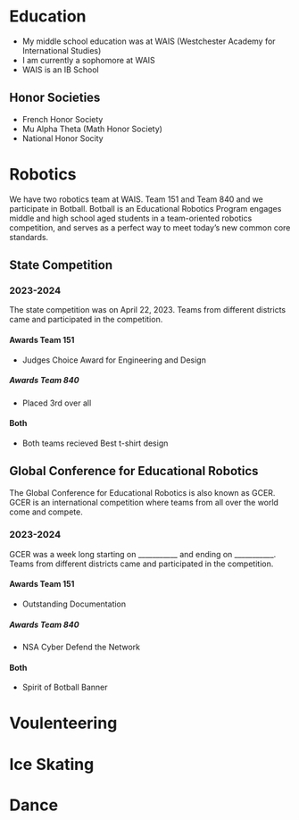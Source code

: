 # Education
- My middle school education was at WAIS (Westchester Academy for International Studies)
- I am currently a sophomore at WAIS
- WAIS is an IB School
## Honor Societies
- French Honor Society
- Mu Alpha Theta (Math Honor Society)
- National Honor Socity
  
# Robotics
We have two robotics team at WAIS. Team 151 and Team 840 and we participate in Botball. Botball is an Educational Robotics Program engages middle and high school aged students in a team-oriented robotics competition, and serves as a perfect way to meet today’s new common core standards. 
## State Competition
### 2023-2024
The state competition was on April 22, 2023. Teams from different districts came and participated in the competition.
#### Awards Team 151 
- Judges Choice Award for Engineering and Design
##### Awards Team 840 
- Placed 3rd over all
#### Both
- Both teams recieved Best t-shirt design

## Global Conference for Educational Robotics
The Global Conference for Educational Robotics is also known as GCER. GCER is an international competition where teams from all over the world come and compete.
### 2023-2024
GCER was a week long starting on ___________ and ending on ___________. Teams from different districts came and participated in the competition.
#### Awards Team 151 
- Outstanding Documentation 
##### Awards Team 840 
- NSA Cyber Defend the Network
#### Both
- Spirit of Botball Banner
  
# Voulenteering

# Ice Skating

# Dance
